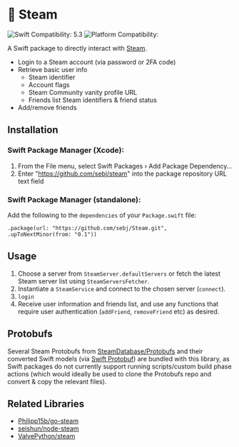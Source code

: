 # 💨 Steam

![Swift Compatibility: 5.3](https://img.shields.io/badge/Swift%20Compatibility-5.3-blue)
![Platform Compatibility: ](https://img.shields.io/badge/Platform%20Compatibility-iOS%20%7C%20macOS%20%7C%20Linux%20%7C%20watchOS%20%7C%20tvOS-blue)

A Swift package to directly interact with [Steam](https://store.steampowered.com).

* Login to a Steam account (via password or 2FA code)
* Retrieve basic user info
    * Steam identifier
    * Account flags
    * Steam Community vanity profile URL
    * Friends list Steam identifiers & friend status
* Add/remove friends

## Installation

### Swift Package Manager (Xcode):
1. From the File menu, select Swift Packages › Add Package Dependency…
2. Enter "https://github.com/sebj/steam" into the package repository URL text field

### Swift Package Manager (standalone):

Add the following to the `dependencies` of your `Package.swift` file:

`.package(url: "https://github.com/sebj/Steam.git", .upToNextMinor(from: "0.1"))`

## Usage

1. Choose a server from `SteamServer.defaultServers` or fetch the latest Steam server list using `SteamServersFetcher`.
2. Instantiate a `SteamService` and connect to the chosen server (`connect`).
3. `login`
4. Receive user information and friends list, and use any functions that require user authentication (`addFriend`, `removeFriend` etc) as desired.

## Protobufs

Several Steam Protobufs from [SteamDatabase/Protobufs](https://github.com/SteamDatabase/Protobufs) and their converted Swift models (via [Swift Protobuf](https://github.com/apple/swift-protobuf)) are bundled with this library, as Swift packages do not currently support running scripts/custom build phase actions (which would ideally be used to clone the Protobufs repo and convert & copy the relevant files).

## Related Libraries

* [Philipp15b/go-steam](https://github.com/Philipp15b/go-steam)
* [seishun/node-steam](https://github.com/seishun/node-steam)
* [ValvePython/steam](https://github.com/ValvePython/steam)